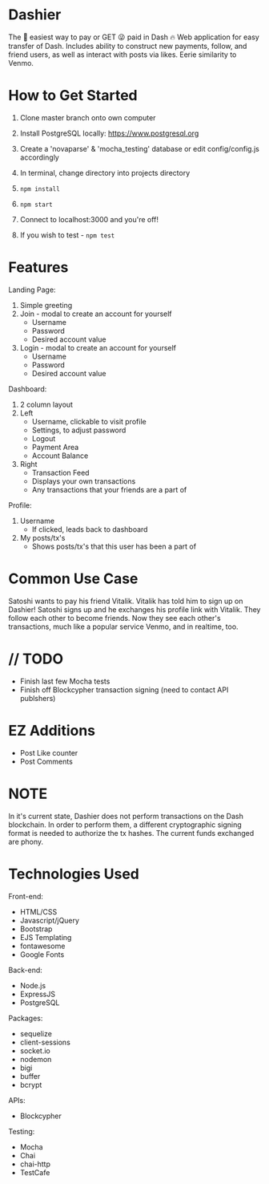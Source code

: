 # Dashier
The 💯 easiest way to pay or GET 😜 paid in Dash 🔥
Web application for easy transfer of Dash. Includes ability to construct new payments, follow, and friend users, as well as interact with posts via likes.
Eerie similarity to Venmo.

# How to Get Started
1. Clone master branch onto own computer
2. Install PostgreSQL locally: https://www.postgresql.org
3. Create a 'novaparse' & 'mocha_testing' database or edit config/config.js accordingly
2. In terminal, change directory into projects directory
3. ```npm install```
4. ```npm start```
5. Connect to localhost:3000 and you're off!

6. If you wish to test - ```npm test```

# Features
Landing Page:
  1. Simple greeting
  2. Join - modal to create an account for yourself
      - Username
      - Password
      - Desired account value
  3. Login - modal to create an account for yourself
      - Username
      - Password
      - Desired account value

Dashboard:
  1. 2 column layout
  2. Left
      - Username, clickable to visit profile
      - Settings, to adjust password
      - Logout
      - Payment Area
      - Account Balance
  3. Right
      - Transaction Feed
      - Displays your own transactions
      - Any transactions that your friends are a part of
      
Profile:
   1. Username
      - If clicked, leads back to dashboard
   2. My posts/tx's
      - Shows posts/tx's that this user has been a part of
  
# Common Use Case
Satoshi wants to pay his friend Vitalik. Vitalik has told him to sign up on Dashier! Satoshi signs up and he exchanges his profile link with Vitalik. They follow each other to become friends. Now they see each other's transactions, much like a popular service Venmo, and in realtime, too.
  
# // TODO
- Finish last few Mocha tests
- Finish off Blockcypher transaction signing (need to contact API publshers)

# EZ Additions
- Post Like counter
- Post Comments

# NOTE
In it's current state, Dashier does not perform transactions on the Dash blockchain.
In order to perform them, a different cryptographic signing format is needed to authorize the tx hashes.
The current funds exchanged are phony.

# Technologies Used
Front-end:
- HTML/CSS
- Javascript/jQuery
- Bootstrap
- EJS Templating
- fontawesome
- Google Fonts

Back-end:
- Node.js
- ExpressJS
- PostgreSQL

Packages:
- sequelize
- client-sessions
- socket.io
- nodemon
- bigi
- buffer
- bcrypt

APIs:
- Blockcypher

Testing:
- Mocha
- Chai
- chai-http
- TestCafe
